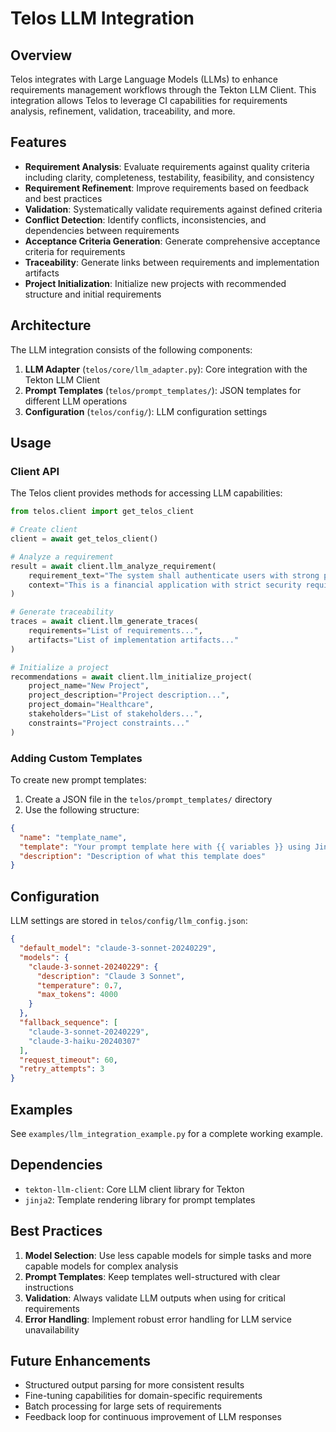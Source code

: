 # Telos LLM Integration

## Overview

Telos integrates with Large Language Models (LLMs) to enhance requirements management workflows through the Tekton LLM Client. 
This integration allows Telos to leverage CI capabilities for requirements analysis, refinement, validation, 
traceability, and more.

## Features

- **Requirement Analysis**: Evaluate requirements against quality criteria including clarity, completeness, testability, feasibility, and consistency
- **Requirement Refinement**: Improve requirements based on feedback and best practices
- **Validation**: Systematically validate requirements against defined criteria
- **Conflict Detection**: Identify conflicts, inconsistencies, and dependencies between requirements
- **Acceptance Criteria Generation**: Generate comprehensive acceptance criteria for requirements
- **Traceability**: Generate links between requirements and implementation artifacts
- **Project Initialization**: Initialize new projects with recommended structure and initial requirements

## Architecture

The LLM integration consists of the following components:

1. **LLM Adapter** (`telos/core/llm_adapter.py`): Core integration with the Tekton LLM Client
2. **Prompt Templates** (`telos/prompt_templates/`): JSON templates for different LLM operations
3. **Configuration** (`telos/config/`): LLM configuration settings

## Usage

### Client API

The Telos client provides methods for accessing LLM capabilities:

```python
from telos.client import get_telos_client

# Create client
client = await get_telos_client()

# Analyze a requirement
result = await client.llm_analyze_requirement(
    requirement_text="The system shall authenticate users with strong passwords",
    context="This is a financial application with strict security requirements"
)

# Generate traceability
traces = await client.llm_generate_traces(
    requirements="List of requirements...",
    artifacts="List of implementation artifacts..."
)

# Initialize a project
recommendations = await client.llm_initialize_project(
    project_name="New Project",
    project_description="Project description...",
    project_domain="Healthcare",
    stakeholders="List of stakeholders...",
    constraints="Project constraints..."
)
```

### Adding Custom Templates

To create new prompt templates:

1. Create a JSON file in the `telos/prompt_templates/` directory
2. Use the following structure:

```json
{
  "name": "template_name",
  "template": "Your prompt template here with {{ variables }} using Jinja2 syntax",
  "description": "Description of what this template does"
}
```

## Configuration

LLM settings are stored in `telos/config/llm_config.json`:

```json
{
  "default_model": "claude-3-sonnet-20240229",
  "models": {
    "claude-3-sonnet-20240229": {
      "description": "Claude 3 Sonnet",
      "temperature": 0.7,
      "max_tokens": 4000
    }
  },
  "fallback_sequence": [
    "claude-3-sonnet-20240229",
    "claude-3-haiku-20240307"
  ],
  "request_timeout": 60,
  "retry_attempts": 3
}
```

## Examples

See `examples/llm_integration_example.py` for a complete working example.

## Dependencies

- `tekton-llm-client`: Core LLM client library for Tekton
- `jinja2`: Template rendering library for prompt templates

## Best Practices

1. **Model Selection**: Use less capable models for simple tasks and more capable models for complex analysis
2. **Prompt Templates**: Keep templates well-structured with clear instructions
3. **Validation**: Always validate LLM outputs when using for critical requirements
4. **Error Handling**: Implement robust error handling for LLM service unavailability

## Future Enhancements

- Structured output parsing for more consistent results
- Fine-tuning capabilities for domain-specific requirements
- Batch processing for large sets of requirements
- Feedback loop for continuous improvement of LLM responses